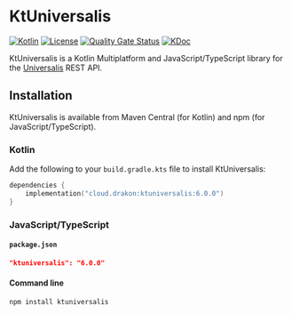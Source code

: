 # KtUniversalis

[![Kotlin](https://img.shields.io/badge/kotlin-1.9.10-blue.svg?logo=kotlin)](http://kotlinlang.org)
[![License](https://img.shields.io/github/license/drakon64/KtUniversalis)](https://opensource.org/license/mit/)
[![Quality Gate Status](https://sonarcloud.io/api/project_badges/measure?project=KtUniversalis&metric=alert_status)](https://sonarcloud.io/summary/new_code?id=KtUniversalis)
[![KDoc](https://javadoc.io/badge2/cloud.drakon/ktuniversalis/6.0.0/KDoc.svg)](https://javadoc.io/doc/cloud.drakon/ktuniversalis/6.0.0)

KtUniversalis is a Kotlin Multiplatform and JavaScript/TypeScript library for the [Universalis](https://universalis.app) REST API.

## Installation

KtUniversalis is available from Maven Central (for Kotlin) and npm (for JavaScript/TypeScript).

### Kotlin

Add the following to your `build.gradle.kts` file to install KtUniversalis:

```kotlin
dependencies {
    implementation("cloud.drakon:ktuniversalis:6.0.0")
}
```

### JavaScript/TypeScript

#### `package.json`

```json
"ktuniversalis": "6.0.0"
```

#### Command line

```commandline
npm install ktuniversalis
```
